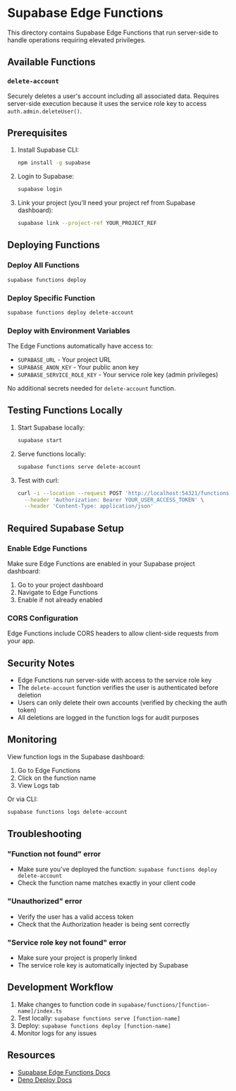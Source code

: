 # Supabase Edge Functions

This directory contains Supabase Edge Functions that run server-side to handle operations requiring elevated privileges.

## Available Functions

### `delete-account`
Securely deletes a user's account including all associated data. Requires server-side execution because it uses the service role key to access `auth.admin.deleteUser()`.

## Prerequisites

1. Install Supabase CLI:
   ```bash
   npm install -g supabase
   ```

2. Login to Supabase:
   ```bash
   supabase login
   ```

3. Link your project (you'll need your project ref from Supabase dashboard):
   ```bash
   supabase link --project-ref YOUR_PROJECT_REF
   ```

## Deploying Functions

### Deploy All Functions
```bash
supabase functions deploy
```

### Deploy Specific Function
```bash
supabase functions deploy delete-account
```

### Deploy with Environment Variables
The Edge Functions automatically have access to:
- `SUPABASE_URL` - Your project URL
- `SUPABASE_ANON_KEY` - Your public anon key
- `SUPABASE_SERVICE_ROLE_KEY` - Your service role key (admin privileges)

No additional secrets needed for `delete-account` function.

## Testing Functions Locally

1. Start Supabase locally:
   ```bash
   supabase start
   ```

2. Serve functions locally:
   ```bash
   supabase functions serve delete-account
   ```

3. Test with curl:
   ```bash
   curl -i --location --request POST 'http://localhost:54321/functions/v1/delete-account' \
     --header 'Authorization: Bearer YOUR_USER_ACCESS_TOKEN' \
     --header 'Content-Type: application/json'
   ```

## Required Supabase Setup

### Enable Edge Functions
Make sure Edge Functions are enabled in your Supabase project dashboard:
1. Go to your project dashboard
2. Navigate to Edge Functions
3. Enable if not already enabled

### CORS Configuration
Edge Functions include CORS headers to allow client-side requests from your app.

## Security Notes

- Edge Functions run server-side with access to the service role key
- The `delete-account` function verifies the user is authenticated before deletion
- Users can only delete their own accounts (verified by checking the auth token)
- All deletions are logged in the function logs for audit purposes

## Monitoring

View function logs in the Supabase dashboard:
1. Go to Edge Functions
2. Click on the function name
3. View Logs tab

Or via CLI:
```bash
supabase functions logs delete-account
```

## Troubleshooting

### "Function not found" error
- Make sure you've deployed the function: `supabase functions deploy delete-account`
- Check the function name matches exactly in your client code

### "Unauthorized" error
- Verify the user has a valid access token
- Check that the Authorization header is being sent correctly

### "Service role key not found" error
- Make sure your project is properly linked
- The service role key is automatically injected by Supabase

## Development Workflow

1. Make changes to function code in `supabase/functions/[function-name]/index.ts`
2. Test locally: `supabase functions serve [function-name]`
3. Deploy: `supabase functions deploy [function-name]`
4. Monitor logs for any issues

## Resources

- [Supabase Edge Functions Docs](https://supabase.com/docs/guides/functions)
- [Deno Deploy Docs](https://deno.com/deploy/docs)
